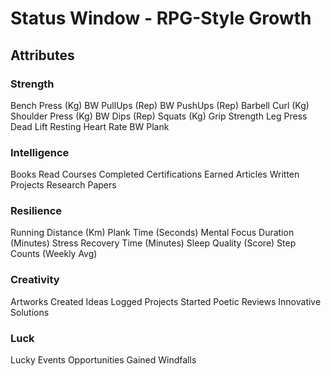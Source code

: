 # Status Window - RPG-Style Growth




## Attributes

### Strength
Bench Press (Kg)
BW PullUps (Rep)
BW PushUps (Rep)
Barbell Curl (Kg)
Shoulder Press (Kg)
BW Dips (Rep)
Squats (Kg)
Grip Strength
Leg Press
Dead Lift
Resting Heart Rate
BW Plank

### Intelligence
Books Read
Courses Completed
Certifications Earned
Articles Written
Projects
Research Papers

### Resilience
Running Distance (Km)
Plank Time (Seconds)
Mental Focus Duration (Minutes)
Stress Recovery Time (Minutes)
Sleep Quality (Score)
Step Counts (Weekly Avg)

### Creativity
Artworks Created
Ideas Logged
Projects Started
Poetic Reviews
Innovative Solutions


### Luck
Lucky Events
Opportunities Gained
Windfalls





